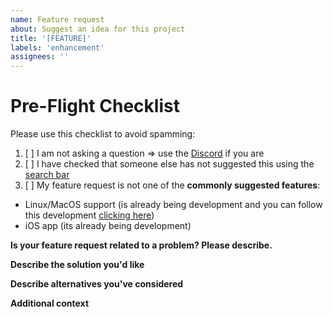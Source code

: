 ```yaml
---
name: Feature request
about: Suggest an idea for this project
title: '[FEATURE]'
labels: 'enhancement'
assignees: ''
---
```


# Pre-Flight Checklist
Please use this checklist to avoid spamming:

1. [ ] I am not asking a question => use the [Discord](https://discord.gg/qDqTzvj4SH) if you are
2. [ ] I have checked that someone else has not suggested this using the [search bar](https://github.com/OhMyGuus/BetterCrewLink/issues?q=is%3Aissue)
3. [ ] My feature request is not one of the **commonly suggested features**:
- Linux/MacOS support (is already being development and you can follow this development [clicking here](https://github.com/OhMyGuus/BetterCrewLink/pull/29))
- iOS app (its already being development)

**Is your feature request related to a problem? Please describe.**
<!-- A clear and concise description of what the problem is. Ex. I'm always frustrated when [...] -->

**Describe the solution you'd like**
<!-- A clear and concise description of what you want to happen. -->

**Describe alternatives you've considered**
<!-- A clear and concise description of any alternative solutions or features you've considered. -->

**Additional context**
<!-- Add any other context or screenshots about the feature request here. -->
